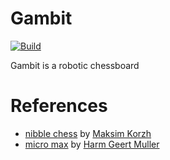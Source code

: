 # Gambit
[![Build](../../actions/workflows/build.yml/badge.svg)](../../actions/workflows/build.yml)

Gambit is a robotic chessboard

# References
- [nibble chess](https://github.com/maksimKorzh/nibble-chess) by [Maksim Korzh](https://www.chessprogramming.org/Maksim_Korzh)
- [micro max](https://www.chessprogramming.org/Micro-Max) by [Harm Geert Muller](https://www.chessprogramming.org/Harm_Geert_Muller)
